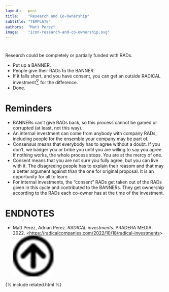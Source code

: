 ```yaml
---
layout:   post
title:    "Research and Co-Ownership"
subtitle: "TEMPLATE"
authors:  "Matt Perez"
image:    "icon-research-and-co-ownership.svg"
---
```


<div style="display:none;">
 <p>Research could be funded with <span class="_paradigm">RAD</span>s.</p>
</div>

<h1></h1>
 <p>Research could be completely or partially funded with <span class="_paradigm">RAD</span>s.</p>
  <ul>
   <li>Put up a <span class="_paradigm">BANNER</span>.</li>
   <li>People give their <span class="_paradigm">RAD</span>s to the <span class="_paradigm">BANNER</span>.</li>
   <li>If it falls short, and you have consent, you can get an outside <span class="_paradigm">RADICAL</span> investment<a href="#en01"><sup id="bm01">&hairsp;&nabla;&hairsp;</sup></a> for the difference.</li>
   <li>Done.</li>
  </ul>

<h1>Reminders</h1>
 <ul>
  <li><span class="_paradigm">BANNER</span>s can&rsquo;t give <span class="_paradigm">RAD</span>s back, so this process cannot be gamed or corrupted (at least, not this way).</li>
  <li>An internal investment can come from anybody with company <span class="_paradigm">RAD</span>s, including people for the ensemble your company may be part of.</li>
  <li>Consensus means that everybody has to agree without a doubt. If you don&rsquo;t, we badger you or bribe you until you are willing to say you agree. If nothing works, the whole process stops. You are at the mercy of one.</li>
  <li>Consent means that you are not sure you fully agree, but you can live with it. The disagreeing people has to explain their reasom and that may a better argument against than the one for original proposal. It is an opportunity for all to learn.</li>
  <li>For internal investments, the &ldquo;consent&rdquo; <span class="_paradigm">RAD</span>s get taken out of the <span class="_paradigm">RAD</span>s given in this cycle and contributed to the <span class="_paradigm">BANNER</span>s. They get ownership according to the <span class="_paradigm">RAD</span>s each co-owner has at the time of the investment.</li>
 </ul>

<h1 class="_section">ENDNOTES</h1>
 <ul>
  <li id="en01">
   <p class="_list-item">
    Matt Perez, Adrian Perez.
    <em>RADICAL investments.</em>
    PRADERA MEDIA.
    2022.
    &lt;<a href="https://radicalcompanies.com/2022/10/18/radical-investments" target="_blank">https://radicalcompanies.com/2022/10/18/radical-investments</a>&gt;
    <a class="_uparrow" href="#bm01"><img src="/assets/img/arrow-up-icon.png"></a>
   </p>
  </li>
 </ul>

{% include related.html %}
